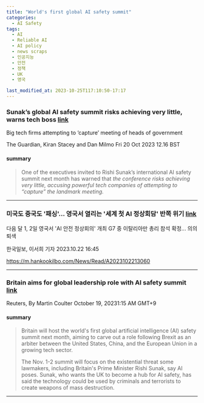 ```yaml
---
title: "World's first global AI safety summit"
categories:
  - AI Safety
tags:
  - AI
  - Reliable AI
  - AI policy
  - news scraps
  - 인공지능
  - 안전
  - 정책
  - UK
  - 영국

last_modified_at: 2023-10-25T117:10:50-17:17
---
```


### Sunak’s global AI safety summit risks achieving very little, warns tech boss [link](https://www.theguardian.com/technology/2023/oct/20/rishi-sunak-global-ai-safety-summit-connor-leahy)

Big tech firms attempting to ‘capture’ meeting of heads of government

The Guardian, Kiran Stacey and Dan Milmo
Fri 20 Oct 2023 12.16 BST


#### summary
> One of the executives invited to Rishi Sunak’s international AI safety summit next month has warned that <em> the conference risks achieving very little, accusing powerful tech companies of attempting to “capture” the landmark meeting. </em>


---

###  미국도 중국도 '패싱'... 영국서 열리는 '세계 첫 AI 정상회담' 반쪽 위기 [link](https://www.reuters.com/technology/britain-aims-global-leadership-role-with-ai-safety-summit-2023-10-18/)

다음 달 1, 2일 영국서 'AI 안전 정상회의' 개최
G7 중 이탈리아만 총리 참석 확정... 의의 퇴색

한국일보, 이서희 기자
2023.10.22 16:45

https://m.hankookilbo.com/News/Read/A2023102213060



---

### Britain aims for global leadership role with AI safety summit [link](https://www.reuters.com/technology/britain-aims-global-leadership-role-with-ai-safety-summit-2023-10-18/)

Reuters, By Martin Coulter
October 19, 20231:15 AM GMT+9



#### summary
> Britain will host the world's first global artificial intelligence (AI) safety summit next month, aiming to carve out a role following Brexit as an arbiter between the United States, China, and the European Union in a growing tech sector.
> 
> The Nov. 1-2 summit will focus on the existential threat some lawmakers, including Britain's Prime Minister Rishi Sunak, say AI poses. Sunak, who wants the UK to become a hub for AI safety, has said the technology could be used by criminals and terrorists to create weapons of mass destruction.

_______________
